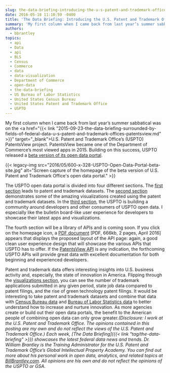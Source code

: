 ```yaml
---
slug: the-data-briefing-introducing-the-u-s-patent-and-trademark-offices-new-open-data-portal
date: 2016-05-18 11:10:59 -0400
title: 'The Data Briefing: Introducing the U.S. Patent and Trademark Office’s New Open Data Portal'
summary: 'My first column when I came back from last year’s summer sabbatical was on the U.S. Patent and Trademark Office’s (USPTO) PatentsView project.'
authors:
  - bbrantley
topics:
  - api
  - Data
  - api
  - BLS
  - Census
  - Commerce
  - data
  - data-visualization
  - Department of Commerce
  - open-data
  - the-data-briefing
  - US Bureau of Labor Statistics
  - United States Census Bureau
  - United States Patent and Trademark Office
  - USPTO
---
```


My first column when I came back from last year’s summer sabbatical was on the <a href="{{< link "2015-09-23-the-data-briefing-surrounded-by-fields-of-federal-data-u-s-patent-and-trademark-offices-patentsview.md" >}}" target="_blank">U.S. Patent and Trademark Office’s (USPTO) PatentsView project</a>. PatentsView became one of the Department of Commerce’s most viewed apps in 2015. Building on this success, USPTO released a <a href="https://developer.uspto.gov/" target="_blank">beta version of its open data portal</a>.

{{< legacy-img src="2016/05/600-x-328-USPTO-Open-Data-Portal-beta-site.jpg" alt="Screen capture of the homepage of the beta version of U.S. Patent and Trademark Office's open data portal." >}}

The USPTO open data portal is divided into four different sections. The <a href="https://developer.uspto.gov/data" target="_blank">first section</a> leads to patent and trademark datasets. The <a href="https://developer.uspto.gov/visualization" target="_blank">second section</a> demonstrates some of the amazing visualizations created using the patent and trademark datasets. In the <a href="https://developer.uspto.gov/community" target="_blank">third section</a>, the USPTO is building a community around developers and other consumers of USPTO open data. I especially like the bulletin board-like user experience for developers to showcase their latest apps and visualizations.

The fourth section will be a library of APIs and is coming soon. If you click on the homepage icon, a <a href="https://developer.uspto.gov/sites/all/modules/custom/uspto_odd_homepage/assets/R2_14_03_API_draft.pdf" target="_blank">PDF document</a> [PDF, 666kb, 2 pages, April 2016] appears that displays the proposed layout of the API page: again, a good clean user experience design that will showcase the various APIs that USPTO has to offer. If the <a href="http://www.patentsview.org/api/doc.html" target="_blank">PatentsView API</a> is any indication, the forthcoming USPTO APIs will provide great data with excellent documentation for both beginning and experienced developers.

Patent and trademark data offers interesting insights into U.S. business activity and, especially, the state of innovation in America. Flipping through the <a href="https://developer.uspto.gov/visualization" target="_blank">visualizations section</a>, you can see the number of trademark applications submitted in any given period, state job data compared to patent filings, and the rise of green technology patent filings. It would be interesting to take patent and trademark datasets and combine that data with <a href="http://www.census.gov/data.html" target="_blank">Census Bureau data</a> and <a href="http://www.bls.gov/data/" target="_blank">Bureau of Labor Statistics data</a> to better understand how to increase and nurture innovation. As more agencies create or build out their open data portals, the benefit to the American people of combining open data can only grow greater._(Disclosure: I work at the U.S. Patent and Trademark Office. The opinions contained in this posting are my own and do not reflect the views of the U.S. Patent and Trademark Office.)_
_Each week, [The Data Briefing]({{< link "tag/the-data-briefing" >}}) showcases the latest federal data news and trends._
_Dr. William Brantley is the Training Administrator for the U.S. Patent and Trademark Office’s Global Intellectual Property Academy. You can find out more about his personal work in open data, analytics, and related topics at [BillBrantley.com](http://billbrantley.com/). All opinions are his own and do not reflect the opinions of the USPTO or GSA._
